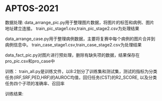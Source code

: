 # APTOS-2021

数据处理:
data_arrange_pic.py用于整理图片数据，将图片的标签和病例、图片地址建立连接。
train_pic_stage1.csv,train_pic_stage2.csv为处理结果

data_arrange_case.py用于整理病例数据，主要将复赛中每个病例的图片合并到病例信息中。
train_case_stage1.csv,train_case_stage2.csv为处理结果

data_fact_pic.py对图片进行预处理，删除有缺失项的数据，结果保存在pro_pic.csv和pro_case中

训练：
train_all.py是训练文件，以8:2划分了训练集和测试集，测试的指标为分类任务(IRF,SRF,PED,HRF)的AUROC均值，回归任务(CST)的R2_SCORE,
以及分类任务四个子项的准确率、召回率

训练结果:
